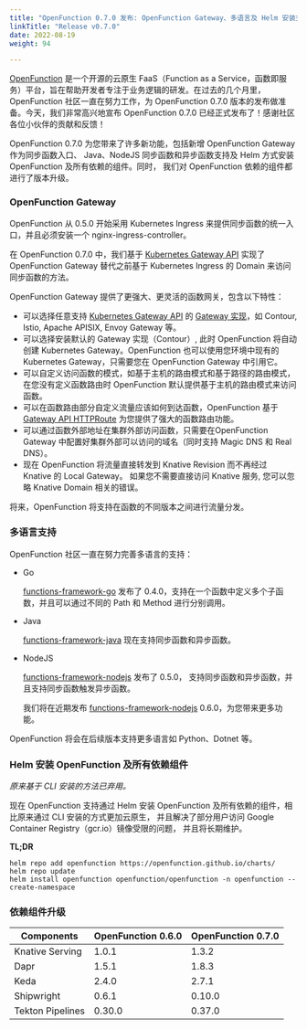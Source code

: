 ```yaml
---
title: "OpenFunction 0.7.0 发布: OpenFunction Gateway、多语言及 Helm 安装支持"
linkTitle: "Release v0.7.0"
date: 2022-08-19
weight: 94

---
```

[OpenFunction](https://github.com/OpenFunction/OpenFunction) 是一个开源的云原生 FaaS（Function as a
Service，函数即服务）平台，旨在帮助开发者专注于业务逻辑的研发。在过去的几个月里，OpenFunction 社区一直在努力工作，为 OpenFunction 0.7.0 版本的发布做准备。今天，我们非常高兴地宣布
OpenFunction 0.7.0 已经正式发布了！感谢社区各位小伙伴的贡献和反馈！

OpenFunction 0.7.0 为您带来了许多新功能，包括新增 OpenFunction Gateway 作为同步函数入口、 Java、NodeJS 同步函数和异步函数支持及 Helm 方式安装 OpenFunction
及所有依赖的组件。同时， 我们对 OpenFunction 依赖的组件都进行了版本升级。

### OpenFunction Gateway

OpenFunction 从 0.5.0 开始采用 Kubernetes Ingress 来提供同步函数的统一入口，并且必须安装一个 nginx-ingress-controller。

在 OpenFunction 0.7.0 中，我们基于 [Kubernetes Gateway API](https://gateway-api.sigs.k8s.io/) 实现了 OpenFunction Gateway 替代之前基于
Kubernetes Ingress 的 Domain 来访问同步函数的方法。

OpenFunction Gateway 提供了更强大、更灵活的函数网关，包含以下特性：

- 可以选择任意支持 [Kubernetes Gateway API](https://gateway-api.sigs.k8s.io/) 的 [Gateway 实现](https://gteaway-api.sigs.k8s.io/implementations/)，如 Contour, Istio, Apache APISIX, Envoy Gateway 等。
- 可以选择安装默认的 Gateway 实现（Contour）, 此时 OpenFunction 将自动创建 Kubernetes Gateway。OpenFunction 也可以使用您环境中现有的 Kubernetes Gateway，只需要您在 OpenFunction Gateway 中引用它。
- 可以自定义访问函数的模式，如基于主机的路由模式和基于路径的路由模式，在您没有定义函数路由时 OpenFunction 默认提供基于主机的路由模式来访问函数。
- 可以在函数路由部分自定义流量应该如何到达函数，OpenFunction 基于 [Gateway API HTTPRoute](https://gateway-api.sigs.k8s.io/api-types/httproute/) 为您提供了强大的函数路由功能。
- 可以通过函数外部地址在集群外部访问函数，只需要在OpenFunction Gateway 中配置好集群外部可以访问的域名（同时支持 Magic DNS 和 Real DNS）。
- 现在 OpenFunction 将流量直接转发到 Knative Revision 而不再经过 Knative 的 Local Gateway。 如果您不需要直接访问 Knative 服务, 您可以忽略 Knative Domain 相关的错误。

将来，OpenFunction 将支持在函数的不同版本之间进行流量分发。

### 多语言支持
OpenFunction 社区一直在努力完善多语言的支持：
- Go

  [functions-framework-go](https://github.com/OpenFunction/functions-framework-go) 发布了 0.4.0，支持在一个函数中定义多个子函数，并且可以通过不同的 Path 和 Method 进行分别调用。

- Java
  
  [functions-framework-java](https://github.com/OpenFunction/functions-framework-java) 现在支持同步函数和异步函数。

- NodeJS

  [functions-framework-nodejs](https://github.com/OpenFunction/functions-framework-nodejs) 发布了 0.5.0， 支持同步函数和异步函数，并且支持同步函数触发异步函数。

  我们将在近期发布 [functions-framework-nodejs](https://github.com/OpenFunction/functions-framework-nodejs) 0.6.0，为您带来更多功能。

OpenFunction 将会在后续版本支持更多语言如 Python、Dotnet 等。

### Helm 安装 OpenFunction 及所有依赖组件

_原来基于 CLI 安装的方法已弃用。_

现在 OpenFunction 支持通过 Helm 安装 OpenFunction 及所有依赖的组件，相比原来通过 CLI 安装的方式更加云原生， 并且解决了部分用户访问 Google Container Registry（gcr.io）镜像受限的问题， 并且将长期维护。

**TL;DR**
```
helm repo add openfunction https://openfunction.github.io/charts/
helm repo update
helm install openfunction openfunction/openfunction -n openfunction --create-namespace
```

### 依赖组件升级

| Components             | OpenFunction 0.6.0 | OpenFunction 0.7.0 |
| ---------------------- |--------------------|--------------------|
| Knative Serving        | 1.0.1              | 1.3.2              |
| Dapr                   | 1.5.1              | 1.8.3              |
| Keda                   | 2.4.0              | 2.7.1              |
| Shipwright             | 0.6.1              | 0.10.0             |
| Tekton Pipelines       | 0.30.0             | 0.37.0             |
